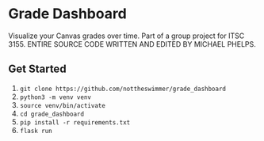 # Grade Dashboard
Visualize your Canvas grades over time. Part of a group project for ITSC 3155.
ENTIRE SOURCE CODE WRITTEN AND EDITED BY MICHAEL PHELPS. 

## Get Started
1. `git clone https://github.com/nottheswimmer/grade_dashboard`
1. `python3 -m venv venv`
1. `source venv/bin/activate`
1. `cd grade_dashboard`
1. `pip install -r requirements.txt`
1. `flask run`
